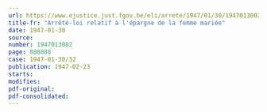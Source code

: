 ```yaml
---
url: https://www.ejustice.just.fgov.be/eli/arrete/1947/01/30/1947013002/justel
title-fr: "Arrêté-loi relatif à l'épargne de la femme mariée"
date: 1947-01-30
source:
number: 1947013002
page: 888888
case: 1947-01-30/32
publication: 1947-02-23
starts:
modifies:
pdf-original:
pdf-consolidated:
---
```



